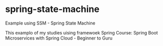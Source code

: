 # spring-state-machine
Example using SSM - Spring State Machine

This examplo of my studies uising framewoek Spring
Course: Spring Boot Microservices with Spring Cloud - Beginner to Guru
